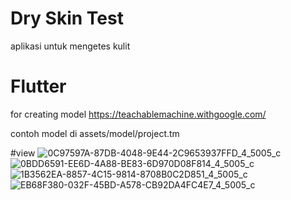 # Dry Skin Test 

aplikasi untuk mengetes kulit 

# Flutter

for creating model
https://teachablemachine.withgoogle.com/

contoh model di assets/model/project.tm


#view
![0C97597A-87DB-4048-9E44-2C9653937FFD_4_5005_c](https://github.com/user-attachments/assets/7689b932-d935-4b1a-ab53-e847b50b7a51)
![0BDD6591-EE6D-4A88-BE83-6D970D08F814_4_5005_c](https://github.com/user-attachments/assets/44f54890-3a5d-4900-bc06-3cbc829c4fd3)
![1B3562EA-8857-4C15-9814-8708B0C2D851_4_5005_c](https://github.com/user-attachments/assets/a2a3045a-2dd7-486f-b933-ba98e5b737ab)
![EB68F380-032F-45BD-A578-CB92DA4FC4E7_4_5005_c](https://github.com/user-attachments/assets/fbe8558b-c722-4599-8f3f-bcd2dbfcea14)
